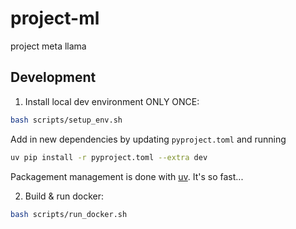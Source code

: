 # project-ml
project meta llama




## Development

1. Install local dev environment ONLY ONCE:

```bash
bash scripts/setup_env.sh
```

Add in new dependencies by updating `pyproject.toml` and running

```bash
uv pip install -r pyproject.toml --extra dev
```

Packagement management is done with [uv](https://github.com/astral-sh/uv). It's so fast...


2. Build & run docker:

```bash
bash scripts/run_docker.sh
```